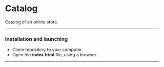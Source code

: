 # Catalog
Catalog of an online store.
___
### Installation and launching
- Clone repository to your computer.
- Open the **index.html** file, using a browser.
___

